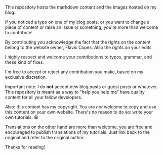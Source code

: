 This repository hosts the markdown content and the images hosted on my blog.

If you noticed a typo on one of my blog posts, or you want to change a piece of content or raise an issue or something, you're more than welcome to contribute!

By contributing you acknowledge the fact that the rights on the content belong to the website owner, Flavio Copes. Also the rights on your edits.

I highly respect and welcome your contributions to typos, grammar, and these kind of fixes.

I'm free to accept or reject any contribution you make, based on my exclusive discretion.

Important note: I do **not** accept new blog posts or guest posts or whatever. This repository is meant as a way to "help you help me" have quality content for all your fellow developers.

Also: this content has my copyright. You are _not_ welcome to copy and use this content on your own website. There's no reason to do so: write your own tutorials. 😀

Translations on the other hand are more than welcome, you are free and encouraged to publish translations of my tutorials. Just link back to the original and refer to the original author.

Thanks for reading!
